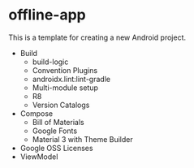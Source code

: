 # offline-app

This is a template for creating a new Android project.

- Build
  - build-logic
  - Convention Plugins
  - androidx.lint:lint-gradle
  - Multi-module setup
  - R8
  - Version Catalogs
- Compose
  - Bill of Materials
  - Google Fonts
  - Material 3 with Theme Builder
- Google OSS Licenses
- ViewModel
